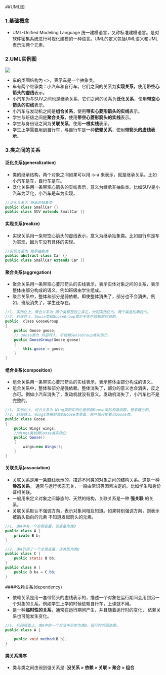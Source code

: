 ##UML图

### 1.基础概念

- UML-Unified Modeling Language 统一建模语言，又称标准建模语言。是对软件密集系统进行可视化建模的一种语言。UML的定义包括UML语义和UML表示法两个元素。

### 2.UML实例图

![](https://github.com/Monster522/ImageBed/blob/master/4_ad787052-e069-4da7-9ef4-0c35d81b46fd.jpg?raw=true)

- 车的类图结构为 <<abstract>>，表示车是一个抽象类。
- 车有两个继承类：小汽车和自行车。它们之间的关系为**实现关系**，使用**带空心箭头的虚线**表示。
- 小汽车为与SUV之间也是继承关系，它们之间的关系为**泛化关系**，使用**带空心箭头的实线**表示。
- 小汽车与发动机之间是**组合关系**，使用**带实心菱形箭头的实线**表示。
- 学生与班级之间是**聚合关系**，使用**带空心菱形箭头的实线**表示。
- 学生与身份证之间为**关联关系**，使用**一根实线**表示。
- 学生上学需要用到自行车，与自行车是一种**依赖关系**，使用**带箭头的虚线表示**。

### 3.类之间的关系

#### 泛化关系(generalization)

- 类的继承结构，两个对象之间如果可以用 is-a 来表示，就是继承关系。比如小汽车是车，自行车是车。
- 泛化关系用一条带空心箭头的实线表示，意义为继承非抽象类。比如SUV是小汽车为泛化，小汽车是车为实现。

```java
//泛化关系为 继承非抽象类
public class SmallCar {}
public class SUV extends SmallCar {}
```

#### 实现关系(realize)

- 实现关系用一条带空心箭头的虚线表示，意义为继承抽象类。比如自行车是车为实现，因为车没有具体的实现。

```java
//实现关系为 继承抽象类
public abstract class Car {}
public class SmallCar extends Car {}
```

#### 聚合关系(aggregation)

- 聚合关系用一条带空心菱形箭头的实线表示，表示实体对象之间的关系，表示整体由部分构成的语义。例如班级由学生组成。
- 聚合关系中，整体和部分是弱依赖。即使整体消失了，部分也不会消失。例如，班级消失了，学生还存在。

```java
//1. 实例化上，聚合关系为 两个类都是独立存在，分别实例化的。两个类是松耦合的。
//2. 封装性上，Goose类和GooseGroup类对于客户端都是可见的。
public  class GooseGroup
{
    public Goose goose;
	// goose类为 外部传入，不依赖GooseGroup类实例化
    public GooseGroup(Goose goose)
    {
        this.goose = goose;
    }
}

```

#### 组合关系(composition)

- 组合关系用一条带实心菱形箭头的实线表示，表示整体由部分构成的语义。
- 组合关系中，整体和部分是强依赖。整体消失了，部分的意义也会消失，反之亦可。例如小汽车消失了，发动机就没有意义。发动机消失了，小汽车也不是完整的。

```java
//1. 实例化上，组合关系为 Wing类的实例化是依赖Goose类的构造函数，是紧耦合的。
//2. 封装性上，Wings类被封装到Goose类里面，客户端只能看见Goose类。
public class Goose
{
    public Wings wings;
	//Wings类依赖Goose类实例化
    public Goose()
    {
        wings=new Wings();
    }
}
```

#### 关联关系(association)

- 关联关系是用一条直线表示的，描述不同类的对象之间的结构关系。这是一种**静态关系**， 通常与运行状态无关，一般由常识等因素决定的。比如学生和身份证相关联。
- 一般用来定义对象之间静态的、天然的结构，关联关系是一种 **强关联** 的关系。
- 关联关系默认不强调方向，表示对象间相互知道。如果特别强调方向，则表示 被箭头指向的元素 不知道发起箭头的元素。

```java
//1. 类A中有一个实例变量，该变量为类B
public class A {
    private B b;
}

//2. 类A引用了一个全局变量，该类型为类B
public class C {
    public static B bb;
}
public class A {
    public B ba = C.bb;
}
```

####依赖关系(dependency)

- 依赖关系是用一套带箭头的虚线表示的，描述一个对象在运行期间会用到另一个对象的关系。例如学生上学的时候依赖自行车，上课就不用。
- 是一种**临时性的关系**，通常在运行期间产生，并且随着运行时的变化， 依赖关系也可能发生变化。

```java
//1. 代码层面上，类A中的一个方法中形参为类B，运行时的弱依赖。
public class A {
    
    public void method(B b);
}

```

#### 类关系排序

-  类与类之间由弱到强关系是:   **没关系 > 依赖 > 关联 > 聚合 > 组合**
